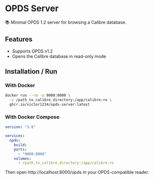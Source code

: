 # OPDS Server

📚 Minimal OPDS 1.2 server for browsing a Calibre database.

## Features
- Supports OPDS v1.2
- Opens the Calibre database in read-only mode

## Installation / Run

### With Docker

```bash
docker run --rm -p 9000:8000 \
  -v /path_to_calibre_directory:/app/calibre:ro \
  ghcr.io/victor1234/opds-server:latest
```

### With Docker Compose
```yaml
version: "3.8"

services:
  opds:
    build: .
    ports:
      - "9000:8000"
    volumes:
      - /path_to_calibre_directory:/app/calibre:ro
```
Then open http://localhost:8000/opds in your OPDS-compatible reader.
